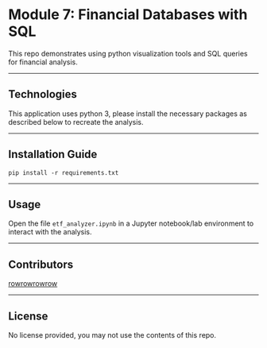 # Module 7: Financial Databases with SQL

This repo demonstrates using python visualization tools and SQL queries for financial analysis.

---

## Technologies

This application uses python 3, please install the necessary packages as described below to recreate the analysis.

---

## Installation Guide

```
pip install -r requirements.txt
```

---

## Usage

Open the file `etf_analyzer.ipynb` in a Jupyter notebook/lab environment to interact with the analysis.

---

## Contributors

[rowrowrowrow](https://github.com/rowrowrowrow)

---

## License

No license provided, you may not use the contents of this repo.

